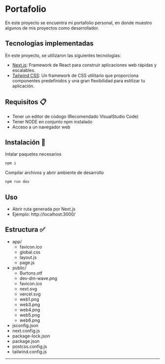 # Portafolio

En este proyecto se encuentra mi portafolio personal, en donde muestro algunos de mis proyectos como desarrollador.

## Tecnologías implementadas

En este proyecto, se utilizaron las siguientes tecnologías:

- [Next.js](https://nextjs.org/): Framework de React para construir aplicaciones web rápidas y escalables.
- [Tailwind CSS](https://tailwindcss.com/): Un framework de CSS utilitario que proporciona componentes predefinidos y una gran flexibilidad para estilizar tu aplicación.

## Requisitos 📋

- Tener un editor de códogo (Recomendado VIsualStudio Code)
- Tener NODE en conjunto npm instalado
- Acceso a un navegador web

## Instalación  🔧

Intalar paquetes necesarios
``` bash
npm i
```
Compilar archivos y abrir ambiente de desarrollo
``` bash
npm run dev
```

## Uso

- Abrir ruta generada por Next.js
- Ejemplo: http://localhost:3000/

## Estructura ✅
- app/ 
  - favicon.ico
  - global.css
  - layout.js
  - page.js
- public/
  - Burtons.otf
  - dev-dm-wave.png
  - favicon.ico
  - next.svg
  - vercel.svg
  - web1.png
  - web3.png
  - web4.png
  - web5.png
  - web6.png 
- jsconfig.json
- next.config.js
- package-lock.json
- package.json
- postcss.config.js
- tailwind.config.js
---

